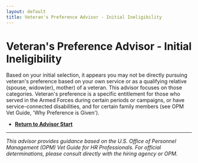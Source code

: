 ```yaml
---
layout: default
title: Veteran's Preference Advisor - Initial Ineligibility
---
```


# Veteran's Preference Advisor - Initial Ineligibility

Based on your initial selection, it appears you may not be directly pursuing veteran's preference based on your own service or as a qualifying relative (spouse, widow(er), mother) of a veteran. This advisor focuses on those categories. Veteran's preference is a specific entitlement for those who served in the Armed Forces during certain periods or campaigns, or have service-connected disabilities, and for certain family members (see OPM Vet Guide, 'Why Preference is Given').

* **[Return to Advisor Start](start.md)**

---
*This advisor provides guidance based on the U.S. Office of Personnel Management (OPM) Vet Guide for HR Professionals. For official determinations, please consult directly with the hiring agency or OPM.*

